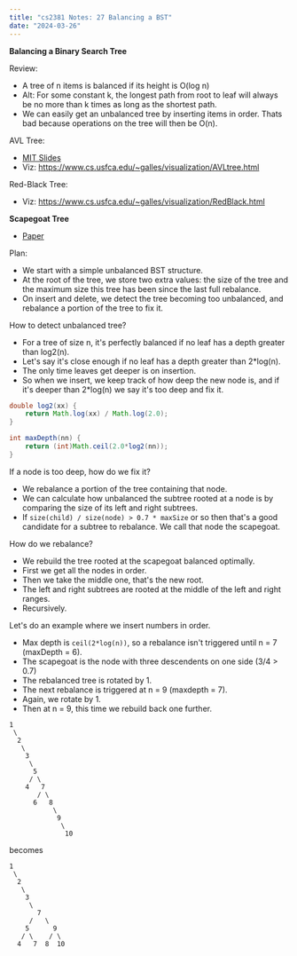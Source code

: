 ```yaml
---
title: "cs2381 Notes: 27 Balancing a BST"
date: "2024-03-26"
---
```


**Balancing a Binary Search Tree**

Review:

 - A tree of n items is balanced if its height is O(log n)
 - Alt: For some constant k, the longest path from root to leaf will
   always be no more than k times as long as the shortest path.
 - We can easily get an unbalanced tree by inserting items in order.
   Thats bad because operations on the tree will then be O(n).

AVL Tree:

 - [MIT Slides](../../files/mit-6.006-sp110-lec04.pdf)
 - Viz: https://www.cs.usfca.edu/~galles/visualization/AVLtree.html

Red-Black Tree:

 - Viz: https://www.cs.usfca.edu/~galles/visualization/RedBlack.html

**Scapegoat Tree**

 - [Paper](http://people.csail.mit.edu/rivest/pubs/GR93.pdf)

Plan:

 - We start with a simple unbalanced BST structure.
 - At the root of the tree, we store two extra values: the size of the
   tree and the maximum size this tree has been since the last full
   rebalance.
 - On insert and delete, we detect the tree becoming too unbalanced,
   and rebalance a portion of the tree to fix it.

How to detect unbalanced tree?

 - For a tree of size n, it's perfectly balanced if no leaf has a depth
   greater than log2(n).
 - Let's say it's close enough if no leaf has a depth greater than 2*log(n).
 - The only time leaves get deeper is on insertion.
 - So when we insert, we keep track of how deep the new node is, and if it's
   deeper than 2*log(n) we say it's too deep and fix it.
 
```java
double log2(xx) {
    return Math.log(xx) / Math.log(2.0);
}

int maxDepth(nn) {
    return (int)Math.ceil(2.0*log2(nn));
}
```

If a node is too deep, how do we fix it?

 - We rebalance a portion of the tree containing that node.
 - We can calculate how unbalanced the subtree rooted at a node is by
   comparing the size of its left and right subtrees.
 - If ``size(child) / size(node) > 0.7 * maxSize`` or so then that's a good
   candidate for a subtree to rebalance. We call that node the
   scapegoat.

How do we rebalance?

 - We rebuild the tree rooted at the scapegoat balanced optimally.
 - First we get all the nodes in order.
 - Then we take the middle one, that's the new root.
 - The left and right subtrees are rooted at the middle of the left
   and right ranges.
 - Recursively.
 
Let's do an example where we insert numbers in order.

 - Max depth is ``ceil(2*log(n))``, so a rebalance isn't triggered
until n = 7 (maxDepth = 6).
 - The scapegoat is the node with three descendents on one side (3/4 > 0.7)
 - The rebalanced tree is rotated by 1.
 - The next rebalance is triggered at n = 9 (maxdepth = 7).
 - Again, we rotate by 1.
 - Then at n = 9, this time we rebuild back one further.
 
```
1
 \
  2
   \
    3
     \
      5
     / \
    4   7
       / \
      6   8
           \
            9
             \
              10
```

becomes

```
1
 \
  2
   \
    3
     \
       7
     /   \
    5      9
   / \    / \
  4   7  8  10
```
